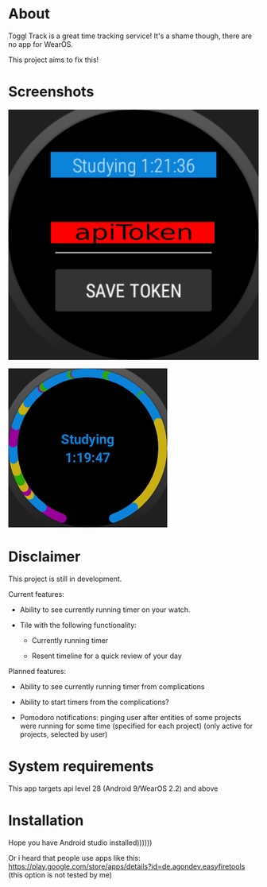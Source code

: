 # About
Toggl Track is a great time tracking service! It's a shame though, there are no app for WearOS.

This project aims to fix this!

# Screenshots

![image](pictures/pic_0.png)

![image](pictures/pic_1.png)

# Disclaimer
This project is still in development.

Current features:

- Ability to see currently running timer on your watch.

- Tile with the following functionality:

    - Currently running timer

    - Resent timeline for a quick review of your day
    
Planned features:

- Ability to see currently running timer from complications

- Ability to start timers from the complications?

- Pomodoro notifications: pinging user after entities of some projects were running for some time (specified for each project) (only active for projects, selected by user)

# System requirements
This app targets api level 28 (Android 9/WearOS 2.2) and above

# Installation
Hope you have Android studio installed))))))

Or i heard that people use apps like this: https://play.google.com/store/apps/details?id=de.agondev.easyfiretools (this option is not tested by me)